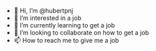 - 👋 Hi, I’m @hubertpnj
- 👀 I’m interested in a job
- 🌱 I’m currently learning to get a job
- 💞️ I’m looking to collaborate on how to get a job
- 📫 How to reach me to give me a job

<!---
hubertpnj/hubertpnj is a ✨ special ✨ repository because its `README.md` (this file) appears on your GitHub profile.
You can click the Preview link to take a look at your changes.
--->
